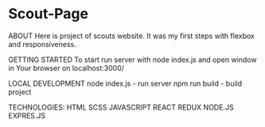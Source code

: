 # Scout-Page

ABOUT
Here is project of scouts website.
It was my first steps with flexbox and responsiveness.

GETTING STARTED
To start run server with node index.js and open window in Your browser on localhost:3000/

LOCAL DEVELOPMENT
node index.js - run server
npm run build - build project

TECHNOLOGIES:
HTML
SCSS
JAVASCRIPT
REACT
REDUX
NODE.JS
EXPRES.JS